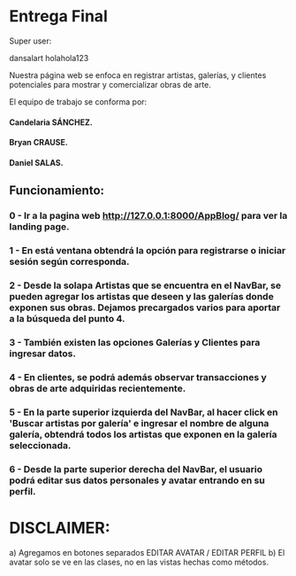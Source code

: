# Entrega Final

Super user:

dansalart 
holahola123

Nuestra página web se enfoca en registrar artistas, galerías, y clientes potenciales para mostrar y comercializar obras de arte.

El equipo de trabajo se conforma por:

#### Candelaria SÁNCHEZ.
#### Bryan CRAUSE.
#### Daniel SALAS.

## Funcionamiento:


### 0 - Ir a la pagina web http://127.0.0.1:8000/AppBlog/ para ver la landing page.

### 1 - En está ventana obtendrá la opción para registrarse o iniciar sesión según corresponda.

### 2 - Desde la solapa Artistas que se encuentra en el NavBar, se pueden agregar los artistas que deseen y las galerías donde exponen sus obras. Dejamos precargados varios para aportar a la búsqueda del punto 4. 

### 3 - También existen las opciones Galerías y Clientes para ingresar datos. 

### 4 - En clientes, se podrá además observar transacciones y obras de arte adquiridas recientemente.

### 5 - En la parte superior izquierda del NavBar, al hacer click en 'Buscar artistas por galería' e ingresar el nombre de alguna galería, obtendrá todos los artistas que exponen en la galería seleccionada.

### 6 - Desde la parte superior derecha del NavBar, el usuario podrá editar sus datos personales y avatar entrando en su perfil.


# DISCLAIMER:

a) Agregamos en botones separados EDITAR AVATAR / EDITAR PERFIL
b) El avatar solo se ve en las clases, no en las vistas hechas como métodos.
